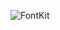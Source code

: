 ![FontKit](https://user-images.githubusercontent.com/71421776/179684793-174f1a0b-4535-4634-9b9a-2d0860377e27.png)

